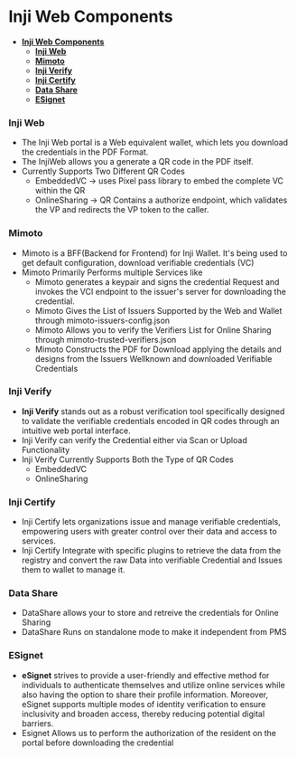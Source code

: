 # **Inji Web Components**

<!-- TOC -->
* [**Inji Web Components**](#inji-web-components)
    * [**Inji Web**](#inji-web)
    * [**Mimoto**](#mimoto)
    * [**Inji Verify**](#inji-verify)
    * [**Inji Certify**](#inji-certify)
    * [**Data Share**](#data-share)
    * [**ESignet**](#esignet)
<!-- TOC -->

### **Inji Web**

- The Inji Web portal is a Web equivalent wallet, which lets you download the credentials in the PDF Format.
- The InjiWeb allows you a generate a QR code in the PDF itself.
- Currently Supports Two Different QR Codes
    - EmbeddedVC -> uses Pixel pass library to embed the complete VC within the QR
    - OnlineSharing -> QR Contains a authorize endpoint, which validates the VP and redirects the VP token to the caller.

### **Mimoto**

- Mimoto is a BFF(Backend for Frontend) for Inji Wallet. It's being used to get default configuration, download verifiable credentials (VC)
-   Mimoto Primarily Performs multiple Services like
    - Mimoto generates a keypair and signs the credential Request and invokes the VCI endpoint to the issuer's server for downloading the credential.
    - Mimoto Gives the List of Issuers Supported by the Web and Wallet through mimoto-issuers-config.json
    - Mimoto Allows you to verify the Verifiers List for Online Sharing through mimoto-trusted-verifiers.json
    - Mimoto Constructs the PDF for Download applying the details and designs from the Issuers Wellknown and downloaded Verifiable Credentials


### **Inji Verify**

- **Inji Verify** stands out as a robust verification tool specifically designed to validate the verifiable credentials encoded in QR codes through an intuitive web portal interface.
- Inji Verify can verify the Credential either via Scan or Upload Functionality
- Inji Verify Currently Supports Both the Type of QR Codes
    - EmbeddedVC
    - OnlineSharing


### **Inji Certify**

- Inji Certify lets organizations issue and manage verifiable credentials, empowering users with greater control over their data and access to services.
- Inji Certify Integrate with specific plugins to retrieve the data from the registry and convert the raw Data into verifiable Credential and Issues them to wallet to manage it.



### **Data Share**

- DataShare allows your to store and retreive the credentials for Online Sharing
- DataShare Runs on standalone mode to make it independent from PMS

### **ESignet**

- **eSignet** strives to provide a user-friendly and effective method for individuals to authenticate themselves and utilize online services while also having the option to share their profile information. Moreover, eSignet supports multiple modes of identity verification to ensure inclusivity and broaden access, thereby reducing potential digital barriers.
- Esignet Allows us to perform the authorization of the resident on the portal before downloading the credential
